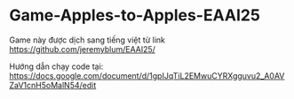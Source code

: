 # Game-Apples-to-Apples-EAAI25

Game này được dịch sang tiếng việt từ link https://github.com/jeremyblum/EAAI25/

Hướng dẫn chạy code tại: https://docs.google.com/document/d/1gpIJqTiL2EMwuCYRXgguvu2_A0AVZaV1cnH5oMalN54/edit
